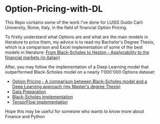 # Option-Pricing-with-DL

This Repo contains some of the work I've done for LUISS Guido Carli University, Rome, Italy, in the field of financial Option Pricing.

To firstly understand what Options are and what are the main models in literature to price them, my advice is to read my Bachelor's Degree Thesis, which is a comparison and Excel implementation of some of the best models in literature: [From Black-Scholes to Heston - Applycability to the financial markets (in italian)](https://github.com/Giampot/Option-Pricing-with-DL/blob/master/LF1705540.pdf)

After, you may follow the implementation of a Deep Learning model that outperformed Black-Scholes model on a nearly 1'000'000 Options dataset:
- [Option Pricing - A comparison between Black-Scholes model and a Deep Learning approach (my Master's degree Thesis)](https://github.com/Giampot/Option-Pricing-with-DL/blob/master/Final%20thesis%20-%20Tumminello%20696521.pdf)
- [Data Preparation](https://github.com/Giampot/Option-Pricing-with-DL/blob/master/Data%20preparation.ipynb)
- [Black-Scholes implementation](https://github.com/Giampot/Option-Pricing-with-DL/blob/master/Black-Scholes%20implementation.ipynb)
- [TensorFlow implementation](https://github.com/Giampot/Option-Pricing-with-DL/blob/master/TF%20implementation.ipynb)

Hope this may be useful for someone who wants to know more about Finance and Python
